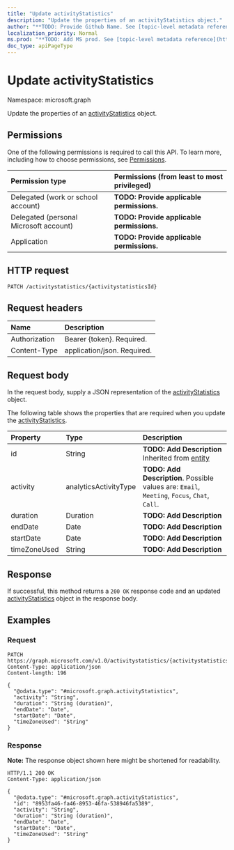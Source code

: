 ```yaml
---
title: "Update activityStatistics"
description: "Update the properties of an activityStatistics object."
author: "**TODO: Provide Github Name. See [topic-level metadata reference](https://msgo.azurewebsites.net/add/document/guidelines/metadata.html#topic-level-metadata)**"
localization_priority: Normal
ms.prod: "**TODO: Add MS prod. See [topic-level metadata reference](https://msgo.azurewebsites.net/add/document/guidelines/metadata.html#topic-level-metadata)**"
doc_type: apiPageType
---
```


# Update activityStatistics
Namespace: microsoft.graph



Update the properties of an [activityStatistics](../resources/activitystatistics.md) object.

## Permissions
One of the following permissions is required to call this API. To learn more, including how to choose permissions, see [Permissions](/graph/permissions-reference).

|Permission type|Permissions (from least to most privileged)|
|:---|:---|
|Delegated (work or school account)|**TODO: Provide applicable permissions.**|
|Delegated (personal Microsoft account)|**TODO: Provide applicable permissions.**|
|Application|**TODO: Provide applicable permissions.**|

## HTTP request

<!-- {
  "blockType": "ignored"
}
-->
``` http
PATCH /activitystatistics/{activitystatisticsId}
```

## Request headers
|Name|Description|
|:---|:---|
|Authorization|Bearer {token}. Required.|
|Content-Type|application/json. Required.|

## Request body
In the request body, supply a JSON representation of the [activityStatistics](../resources/activitystatistics.md) object.

The following table shows the properties that are required when you update the [activityStatistics](../resources/activitystatistics.md).

|Property|Type|Description|
|:---|:---|:---|
|id|String|**TODO: Add Description** Inherited from [entity](../resources/entity.md)|
|activity|analyticsActivityType|**TODO: Add Description**. Possible values are: `Email`, `Meeting`, `Focus`, `Chat`, `Call`.|
|duration|Duration|**TODO: Add Description**|
|endDate|Date|**TODO: Add Description**|
|startDate|Date|**TODO: Add Description**|
|timeZoneUsed|String|**TODO: Add Description**|



## Response

If successful, this method returns a `200 OK` response code and an updated [activityStatistics](../resources/activitystatistics.md) object in the response body.

## Examples

### Request
<!-- {
  "blockType": "request",
  "name": "update_activitystatistics"
}
-->
``` http
PATCH https://graph.microsoft.com/v1.0/activitystatistics/{activitystatisticsId}
Content-Type: application/json
Content-length: 196

{
  "@odata.type": "#microsoft.graph.activityStatistics",
  "activity": "String",
  "duration": "String (duration)",
  "endDate": "Date",
  "startDate": "Date",
  "timeZoneUsed": "String"
}
```


### Response
**Note:** The response object shown here might be shortened for readability.
<!-- {
  "blockType": "response",
  "truncated": true
}
-->
``` http
HTTP/1.1 200 OK
Content-Type: application/json

{
  "@odata.type": "#microsoft.graph.activityStatistics",
  "id": "8953fa46-fa46-8953-46fa-538946fa5389",
  "activity": "String",
  "duration": "String (duration)",
  "endDate": "Date",
  "startDate": "Date",
  "timeZoneUsed": "String"
}
```

